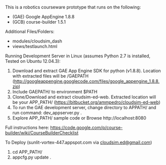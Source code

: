 This is a robotics courseware prototype that runs on the following:

- (GAE) Google AppEngine 1.8.8 
- (GCB) course-builder 1.5.1

Additional Files/Folders:

- modules/cloudsim_dash
- views/testlaunch.html

Running Development Server in Linux (assumes Python 2.7 is installed, Tested on Ubuntu 12.04.3):

1. Download and extract GAE App Engine SDK for python (v1.8.8). Location with extracted files will be /GAEPATH (http://googleappengine.googlecode.com/files/google_appengine_1.8.8.zip)
2. Include GAEPATH/ to environment $PATH
3. Clone/Download and extract cloudsim-ed-web. Extracted location will be your APP_PATH/ (https://bitbucket.org/ammpedro/cloudsim-ed-web)
4. To run the GAE development server, change directory to APPATH/ and run command: dev_appserver.py .
5. Explore APP_PATH/ sample code or Browse http://localhost:8080 

Full instructions here: https://code.google.com/p/course-builder/wiki/CourseBuilderChecklist

To Deploy (sunlit-vortex-447.appspot.com via cloudsim.ed@gmail.com)

1. cd APP_PATH/
2. appcfg.py update .
